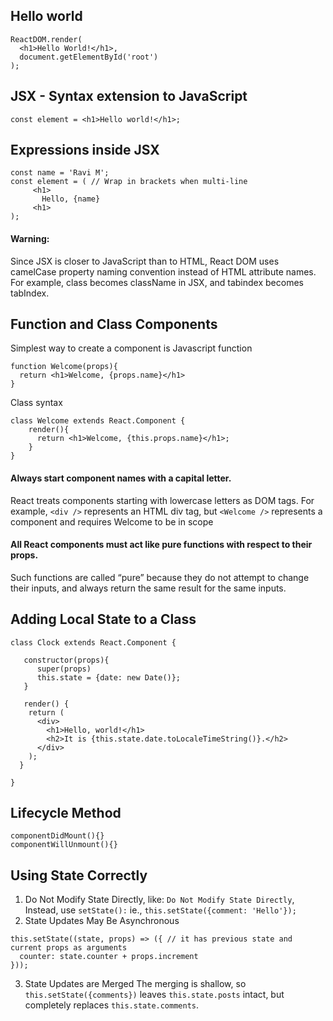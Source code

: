 ## Hello world
```
ReactDOM.render(
  <h1>Hello World!</h1>,
  document.getElementById('root')
);
```
## JSX - Syntax extension to JavaScript
```
const element = <h1>Hello world!</h1>;
```
## Expressions inside JSX
```
const name = 'Ravi M'; 
const element = ( // Wrap in brackets when multi-line
     <h1>
       Hello, {name}
     <h1>
);
```
#### Warning:
Since JSX is closer to JavaScript than to HTML, React DOM uses camelCase property naming convention instead of HTML attribute names.
For example, class becomes className in JSX, and tabindex becomes tabIndex.

## Function and Class Components
Simplest way to create a component is Javascript function
```
function Welcome(props){
  return <h1>Welcome, {props.name}</h1>
}
```
Class syntax
```
class Welcome extends React.Component {
    render(){
      return <h1>Welcome, {this.props.name}</h1>;
    }
}
```
#### Always start component names with a capital letter.
React treats components starting with lowercase letters as DOM tags. For example, `<div />` represents an HTML div tag, but `<Welcome />` represents a component and requires Welcome to be in scope

#### All React components must act like pure functions with respect to their props.
Such functions are called “pure” because they do not attempt to change their inputs, and always return the same result for the same inputs.

## Adding Local State to a Class
```
class Clock extends React.Component {

   constructor(props){
      super(props)
      this.state = {date: new Date()};
   }
   
   render() {
    return (
      <div>
        <h1>Hello, world!</h1>
        <h2>It is {this.state.date.toLocaleTimeString()}.</h2>
      </div>
    );
  }
  
}
```
## Lifecycle Method
```
componentDidMount(){}
componentWillUnmount(){}
```
## Using State Correctly
1. Do Not Modify State Directly, like: `Do Not Modify State Directly`, Instead, use `setState():` ie., `this.setState({comment: 'Hello'});`
2. State Updates May Be Asynchronous
```
this.setState((state, props) => ({ // it has previous state and current props as arguments
  counter: state.counter + props.increment
}));
```
3. State Updates are Merged
The merging is shallow, so `this.setState({comments})` leaves `this.state.posts` intact, but completely replaces `this.state.comments`.
